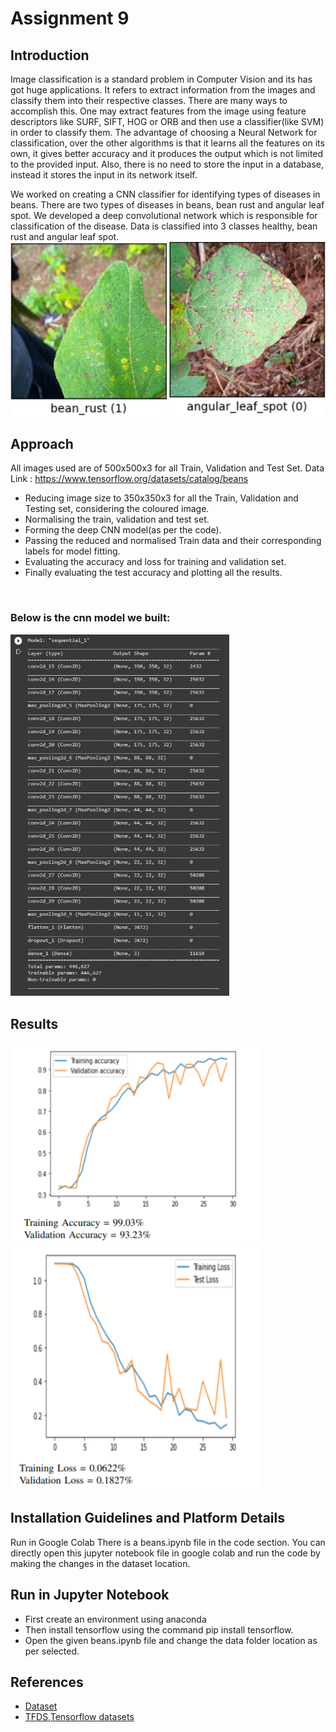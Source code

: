 # Assignment 9

## Introduction 

Image classification is a standard problem in Computer
Vision and its has got huge applications. It refers to extract
information from the images and classify them into their respective classes. There are many ways to accomplish this. One
may extract features from the image using feature descriptors
like SURF, SIFT, HOG or ORB and then use a classifier(like
SVM) in order to classify them.
The advantage of choosing a Neural Network for classification, over the other algorithms is that it learns all the features
on its own, it gives better accuracy and it produces the output
which is not limited to the provided input. Also, there is no
need to store the input in a database, instead it stores the input
in its network itself.

We worked on creating a CNN classifier for identifying types of diseases in beans. There are two types of diseases in beans, bean rust and angular leaf spot. We developed a deep convolutional network which is responsible for classification of the disease. Data is classified into 3 classes healthy, bean rust and angular leaf spot.
<br/>
<img src=b1.jpg width="250">
<img src=b2.jpg width="250">

## Approach

All images used are of 500x500x3 for all Train, Validation and
Test Set.
Data Link : https://www.tensorflow.org/datasets/catalog/beans
- Reducing image size to 350x350x3 for all the Train,
Validation and Testing set, considering the coloured image.
- Normalising the train, validation and test set.
- Forming the deep CNN model(as per the code).
- Passing the reduced and normalised Train data and
their corresponding labels for model fitting.
- Evaluating the accuracy and loss for training and
validation set.
- Finally evaluating the test accuracy and plotting all
the results.
<br/>

### Below is the cnn model we built:
<img src=model.png width="350">

## Results
<img src=1.PNG width="400">
<img src=2.PNG width="400">

## Installation Guidelines and Platform Details

Run in Google Colab
There is a beans.ipynb file in the code section. You can directly open this jupyter notebook file in google colab and run the code by making the changes in the dataset location.

## Run in Jupyter Notebook

- First create an environment using anaconda
- Then install tensorflow using the command pip install tensorflow.
- Open the given beans.ipynb file and change the data folder location as per selected.



## References

- [Dataset](https://www.tensorflow.org/datasets/catalog/beans)
- [TFDS,Tensorflow datasets](https://www.tensorflow.org/datasets/api_docs/python/tfds)
